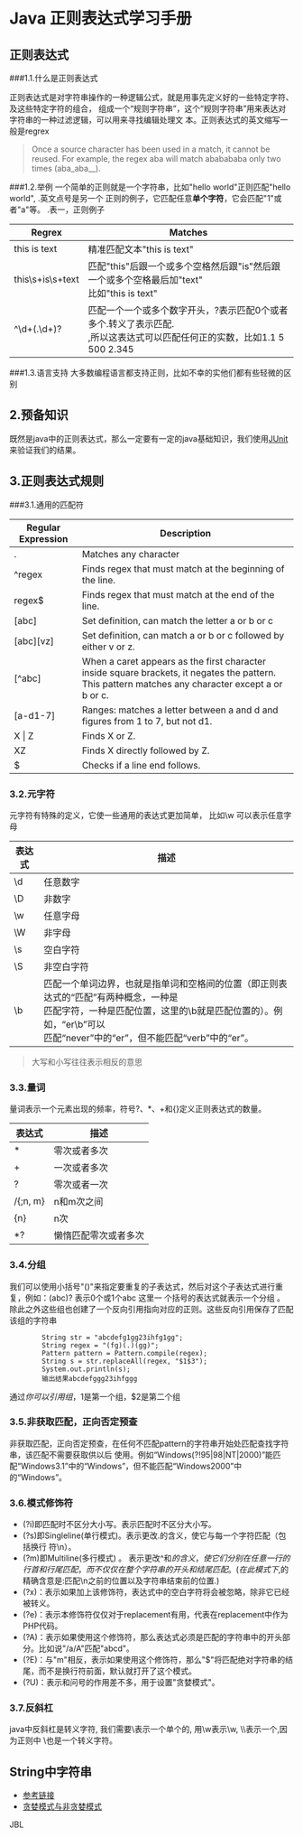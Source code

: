 # Java 正则表达式学习手册

## 正则表达式

###1.1.什么是正则表达式

正则表达式是对字符串操作的一种逻辑公式，就是用事先定义好的一些特定字符、及这些特定字符的组合，
组成一个“规则字符串”，这个“规则字符串”用来表达对字符串的一种过滤逻辑，可以用来寻找编辑处理文
本。正则表达式的英文缩写一般是regrex

>Once a source character has been used in a match, it cannot be reused. For 
example, the regex aba will match ababababa only two times (aba_aba__).

###1.2.举例
一个简单的正则就是一个字符串，比如"hello world"正则匹配"hello world", .英文点号是另一个
正则的例子，它匹配任意**单个字符**，它会匹配"1"或者"a"等。
.表一，正则例子

Regrex | Matches
------ | -----
this is text | 精准匹配文本"this is text"
this\s+is\s+text | 匹配"this"后跟一个或多个空格然后跟"is"然后跟一个或多个空格最后加"text" <br>比如"this is           text"
^\d+(\.\d+)? | 匹配一个一个或多个数字开头，?表示匹配0个或者多个\.转义了表示匹配.<br>,所以这表达式可以匹配任何正的实数，比如1.1 5 500 2.345

###1.3.语言支持
大多数编程语言都支持正则，比如不幸的实他们都有些轻微的区别

## 2.预备知识
既然是java中的正则表达式，那么一定要有一定的java基础知识，我们使用[JUnit](http://www.vogella.com/tutorials/JUnit/article.html)
来验证我们的结果。

## 3.正则表达式规则

###3.1.通用的匹配符

Regular Expression	|  Description
|----------------     | ---------------|
.            |    Matches any character
^regex | Finds regex that must match at the beginning of the line.
regex$   |  Finds regex that must match at the end of the line.
[abc] | Set definition, can match the letter a or b or c
[abc][vz]  | Set definition, can match a or b or c followed by either v or z.
[^abc]    |   When a caret appears as the first character inside square brackets, it negates the pattern. This pattern matches any character except a or b or c.
[a-d1-7]  |   Ranges: matches a letter between a and d and figures from 1 to 7, but not d1.
X &#124; Z  | Finds X or Z.
XZ | Finds X directly followed by Z.
$ | Checks if a line end follows.
### 3.2.元字符
元字符有特殊的定义，它使一些通用的表达式更加简单， 比如\w 可以表示任意字母

表达式 | 描述
-------------- | ---------------
\d | 任意数字
\D | 非数字
\w | 任意字母
\W | 非字母
\s | 空白字符
\S | 非空白字符
\b | 匹配一个单词边界，也就是指单词和空格间的位置（即正则表达式的“匹配”有两种概念，一种是<br>匹配字符，一种是匹配位置，这里的\b就是匹配位置的）。例如，“er\b”可以<br>匹配“never”中的“er”，但不能匹配“verb”中的“er”。

>大写和小写往往表示相反的意思

### 3.3.量词
量词表示一个元素出现的频率，符号?、*、+和{}定义正则表达式的数量。

表达式 | 描述
---------- | ----------
* | 零次或者多次
+ | 一次或者多次
? | 零次或者一次
/{;n, m} | n和m次之间
{n} | n次
*? | 懒惰匹配零次或者多次

### 3.4.分组

我们可以使用小括号"()"来指定要重复的子表达式，然后对这个子表达式进行重复，例如：(abc)? 表示0个或1个abc 这里一 个括号的表达式就表示一个分组 。
除此之外这些组也创建了一个反向引用指向对应的正则。这些反向引用保存了匹配该组的字符串
```
        String str = "abcdefg1gg23ihfg1gg";
        String regex = "(fg)(.)(gg)";
        Pattern pattern = Pattern.compile(regex);
        String s = str.replaceAll(regex, "$1$3");
        System.out.println(s);
        输出结果abcdefggg23ihfggg

```
通过$你可以引用组，$1是第一个组，$2是第二个组

### 3.5.非获取匹配，正向否定预查
非获取匹配，正向否定预查，在任何不匹配pattern的字符串开始处匹配查找字符串，该匹配不需要获取供以后
使用。例如“Windows(?!95|98|NT|2000)”能匹配“Windows3.1”中的“Windows”，但不能匹配“Windows2000”中的“Windows”。

### 3.6.模式修饰符

+ (?i)即匹配时不区分大小写。表示匹配时不区分大小写。
+ (?s)即Singleline(单行模式)。表示更改.的含义，使它与每一个字符匹配（包括换行 符\n）。
+ (?m)即Multiline(多行模式) 。 表示更改^和$的 含义，使它们分别在任意一行的行首和行尾匹配，而不仅仅在整个字符串的开头和结尾匹配。(在此模式下,$的 精确含意是:匹配\n之前的位置以及字符串结束前的位置.) 
+ (?x)：表示如果加上该修饰符，表达式中的空白字符将会被忽略，除非它已经被转义。 
+ (?e)：表示本修饰符仅仅对于replacement有用，代表在replacement中作为PHP代码。 
+ (?A)：表示如果使用这个修饰符，那么表达式必须是匹配的字符串中的开头部分。比如说"/a/A"匹配"abcd"。 
+ (?E)：与"m"相反，表示如果使用这个修饰符，那么"$"将匹配绝对字符串的结尾，而不是换行符前面，默认就打开了这个模式。 
+ (?U)：表示和问号的作用差不多，用于设置"贪婪模式"。

### 3.7.反斜杠
java中反斜杠是转义字符, 我们需要\\表示一个单个的\, 用\\w表示\w, \\\\表示一个\,因为正则中
\也是一个转义字符。

## String中字符串


+ [参考链接](http://www.vogella.com/tutorials/JavaRegularExpressions/article.html)
+ [贪婪模式与非贪婪模式](http://www.jb51.net/article/31491.htm)


JBL






